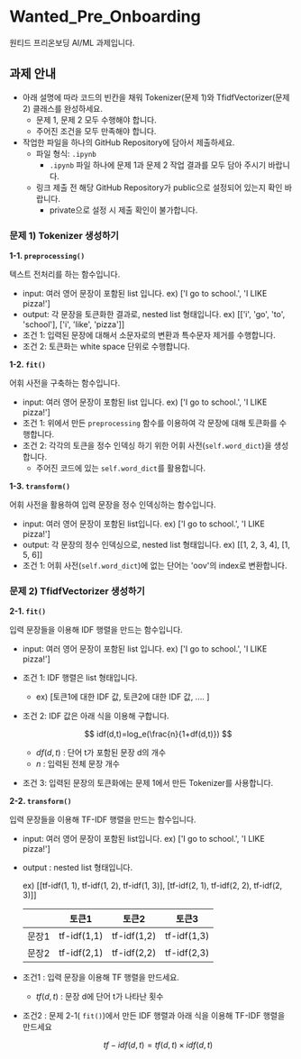 # Wanted_Pre_Onboarding
원티드 프리온보딩 AI/ML 과제입니다.

## 과제 안내

- 아래 설명에 따라 코드의 빈칸을 채워 Tokenizer(문제 1)와 TfidfVectorizer(문제 2) 클래스를 완성하세요.
    - 문제 1, 문제 2 모두 수행해야 합니다.
    - 주어진 조건을 모두 만족해야 합니다.
- 작업한 파일을 하나의 GitHub Repository에 담아서 제출하세요.
    - 파일 형식: `.ipynb`
        - `.ipynb` 파일 하나에 문제 1과 문제 2 작업 결과를 모두 담아 주시기 바랍니다.
    - 링크 제출 전 해당 GitHub Repository가 public으로 설정되어 있는지 확인 바랍니다.
        - private으로 설정 시 제출 확인이 불가합니다.

### **문제 1) Tokenizer 생성하기**

**1-1. `preprocessing()`**

텍스트 전처리를 하는 함수입니다.

- input: 여러 영어 문장이 포함된 list 입니다. ex) ['I go to school.', 'I LIKE pizza!']
- output: 각 문장을 토큰화한 결과로, nested list 형태입니다. ex) [['i', 'go', 'to', 'school'], ['i', 'like', 'pizza']]
- 조건 1: 입력된 문장에 대해서 소문자로의 변환과 특수문자 제거를 수행합니다.
- 조건 2: 토큰화는 white space 단위로 수행합니다.
    
    

**1-2. `fit()`**

어휘 사전을 구축하는 함수입니다.

- input: 여러 영어 문장이 포함된 list 입니다. ex) ['I go to school.', 'I LIKE pizza!']
- 조건 1: 위에서 만든 `preprocessing` 함수를 이용하여 각 문장에 대해 토큰화를 수행합니다.
- 조건 2: 각각의 토큰을 정수 인덱싱 하기 위한 어휘 사전(`self.word_dict`)을 생성합니다.
    - 주어진 코드에 있는 `self.word_dict`를 활용합니다.
    

**1-3. `transform()`**

어휘 사전을 활용하여 입력 문장을 정수 인덱싱하는 함수입니다.

- input: 여러 영어 문장이 포함된 list입니다. ex) ['I go to school.', 'I LIKE pizza!']
- output: 각 문장의 정수 인덱싱으로, nested list 형태입니다. ex) [[1, 2, 3, 4], [1, 5, 6]]
- 조건 1: 어휘 사전(`self.word_dict`)에 없는 단어는 'oov'의 index로 변환합니다.



### **문제 2) TfidfVectorizer 생성하기**

**2-1. `fit()`**

입력 문장들을 이용해 IDF 행렬을 만드는 함수입니다.

- input: 여러 영어 문장이 포함된 list 입니다. ex) ['I go to school.', 'I LIKE pizza!']
- 조건 1: IDF 행렬은 list 형태입니다.
    - ex) [토큰1에 대한 IDF 값, 토큰2에 대한 IDF 값, .... ]
- 조건 2: IDF 값은 아래 식을 이용해 구합니다.
    
    $$
    idf(d,t)=log_e(\frac{n}{1+df(d,t)})
    $$
    
    - $df(d,t)$ : 단어 t가 포함된 문장 d의 개수
    - $n$ : 입력된 전체 문장 개수
- 조건 3: 입력된 문장의 토큰화에는 문제 1에서 만든 Tokenizer를 사용합니다.
    
    

**2-2. `transform()`**

입력 문장들을 이용해 TF-IDF 행렬을 만드는 함수입니다.

- input: 여러 영어 문장이 포함된 list입니다. ex) ['I go to school.', 'I LIKE pizza!']
- output : nested list 형태입니다.
    
    ex) [[tf-idf(1, 1), tf-idf(1, 2), tf-idf(1, 3)], [tf-idf(2, 1), tf-idf(2, 2), tf-idf(2, 3)]]
    
    |  | 토큰1 | 토큰2 | 토큰3 |
    | --- | --- | --- | --- |
    | 문장1 | tf-idf(1,1) | tf-idf(1,2) | tf-idf(1,3) |
    | 문장2 | tf-idf(2,1) | tf-idf(2,2) | tf-idf(2,3) |
- 조건1 : 입력 문장을 이용해 TF 행렬을 만드세요.
    - $tf(d, t)$ : 문장 d에 단어 t가 나타난 횟수
- 조건2 : 문제 2-1( `fit()`)에서 만든 IDF 행렬과 아래 식을 이용해 TF-IDF 행렬을 만드세요
    
    $$
    tf-idf(d,t) = tf(d,t) \times idf(d,t)
    $$
    
